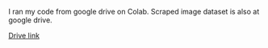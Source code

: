 I ran my code from google drive on Colab. Scraped image dataset is also at google drive.

[Drive link](https://drive.google.com/drive/folders/1TiGoYQ0aXfIOe9_nk2xqCteqxS2ix7fE?usp=sharing)

